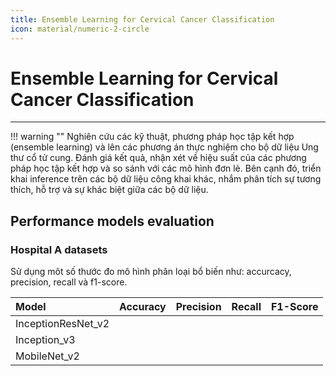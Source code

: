 ```yaml
---
title: Ensemble Learning for Cervical Cancer Classification
icon: material/numeric-2-circle
---
```


# Ensemble Learning for Cervical Cancer Classification
---
!!! warning ""
    Nghiên cứu các kỹ thuật, phương pháp học tập kết hợp (ensemble learning) và lên các phương án thực nghiệm cho bộ dữ liệu Ung thư cổ tử cung. Đánh giá kết quả, nhận xét về hiệu suất của các phương pháp học tập kết hợp và so sánh với các mô hình đơn lẻ. Bên cạnh đó, triển khai inference trên các bộ dữ liệu công khai khác, nhắm phân tích sự tương thích, hỗ trợ và sự khác biệt giữa các bộ dữ liệu. 

## Performance models evaluation
### Hospital A datasets

Sử dụng môt số thước đo mô hình phân loại bổ biến như: accurcacy, precision, recall và f1-score.

| Model | Accuracy | Precision | Recall | F1-Score |
| :---- | :------: | :-------: | :----: | :------: |
| InceptionResNet_v2 | | | | 
| Inception_v3       | | | | 
| MobileNet_v2       | | | | 